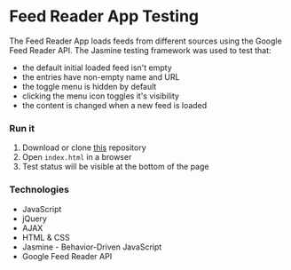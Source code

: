# Feed Reader App Testing

The Feed Reader App loads feeds from different sources using the Google Feed Reader API. The Jasmine testing framework was used to test that:

* the default initial loaded feed isn't empty
* the entries have non-empty name and URL
* the toggle menu is hidden by default
* clicking the menu icon toggles it's visibility
* the content is changed when a new feed is loaded

### Run it

1. Download or clone [this](https://github.com/leticialourenco/frontend-nanodegree-feedreader.git) repository
2. Open `index.html` in a browser
3. Test status will be visible at the bottom of the page

### Technologies

* JavaScript
* jQuery
* AJAX
* HTML & CSS
* Jasmine - Behavior-Driven JavaScript
* Google Feed Reader API
